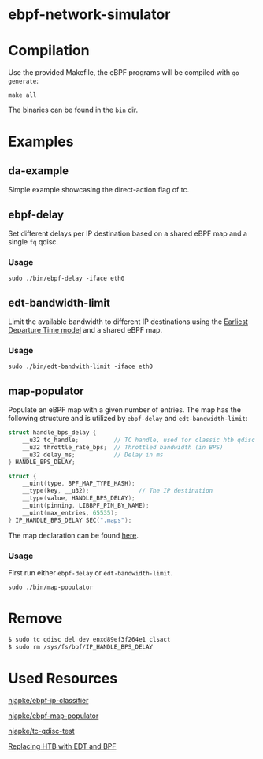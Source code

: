 # ebpf-network-simulator

# Compilation
Use the provided Makefile, the eBPF programs will be compiled with `go generate`:

```
make all
```

The binaries can be found in the `bin` dir.

# Examples

## da-example
Simple example showcasing the direct-action flag of tc.

## ebpf-delay
Set different delays per IP destination based on a shared eBPF map and a single `fq` qdisc.

### Usage
```
sudo ./bin/ebpf-delay -iface eth0
```

## edt-bandwidth-limit
Limit the available bandwidth to different IP destinations using the [Earliest Departure Time model](https://legacy.netdevconf.info/0x14/pub/slides/55/slides.pdf) and a shared eBPF map.

### Usage
```
sudo ./bin/edt-bandwith-limit -iface eth0
```

## map-populator
Populate an eBPF map with a given number of entries. The map has the following structure and is utilized by `ebpf-delay` and `edt-bandwidth-limit`:


```C
struct handle_bps_delay {
    __u32 tc_handle;          // TC handle, used for classic htb qdisc version
    __u32 throttle_rate_bps;  // Throttled bandwidth (in BPS)
    __u32 delay_ms;           // Delay in ms
} HANDLE_BPS_DELAY;

struct {
    __uint(type, BPF_MAP_TYPE_HASH);
    __type(key, __u32);              // The IP destination
    __type(value, HANDLE_BPS_DELAY);
    __uint(pinning, LIBBPF_PIN_BY_NAME); 
    __uint(max_entries, 65535);
} IP_HANDLE_BPS_DELAY SEC(".maps");
```

The map declaration can be found [here](cmd/headers/maps.h).

### Usage
First run either `ebpf-delay` or `edt-bandwidth-limit`.
```
sudo ./bin/map-populator
```

# Remove
```bash
$ sudo tc qdisc del dev enxd89ef3f264e1 clsact                                                                    $ sudo tc qdisc del dev enxd89ef3f264e1 root
$ sudo rm /sys/fs/bpf/IP_HANDLE_BPS_DELAY
```

# Used Resources
[njapke/ebpf-ip-classifier](https://github.com/njapke/ebpf-ip-classifier)

[njapke/ebpf-map-populator](https://github.com/njapke/ebpf-map-populator)

[njapke/tc-qdisc-test](https://github.com/njapke/tc-qdisc-test
)

[Replacing HTB with EDT and BPF](https://legacy.netdevconf.info/0x14/session.html?talk-replacing-HTB-with-EDT-and-BPF)